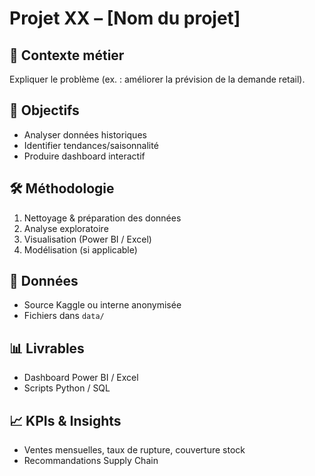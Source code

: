 # Projet XX – [Nom du projet]

## 🎯 Contexte métier
Expliquer le problème (ex. : améliorer la prévision de la demande retail).

## 🎯 Objectifs
- Analyser données historiques
- Identifier tendances/saisonnalité
- Produire dashboard interactif

## 🛠️ Méthodologie
1. Nettoyage & préparation des données
2. Analyse exploratoire
3. Visualisation (Power BI / Excel)
4. Modélisation (si applicable)

## 📂 Données
- Source Kaggle ou interne anonymisée
- Fichiers dans `data/`

## 📊 Livrables
- Dashboard Power BI / Excel
- Scripts Python / SQL

## 📈 KPIs & Insights
- Ventes mensuelles, taux de rupture, couverture stock
- Recommandations Supply Chain

